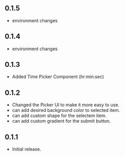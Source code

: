 ## 0.1.5

- environment changes

## 0.1.4

- environment changes

## 0.1.3

- Added Time Picker Component (hr:min:sec)

## 0.1.2

- Changed the Picker UI to make it more easy to use.
- can add desired background color to selected item.
- can add custom shape for the selectem item.
- can add custom gradient for the submit button.

## 0.1.1

- Initial release.
